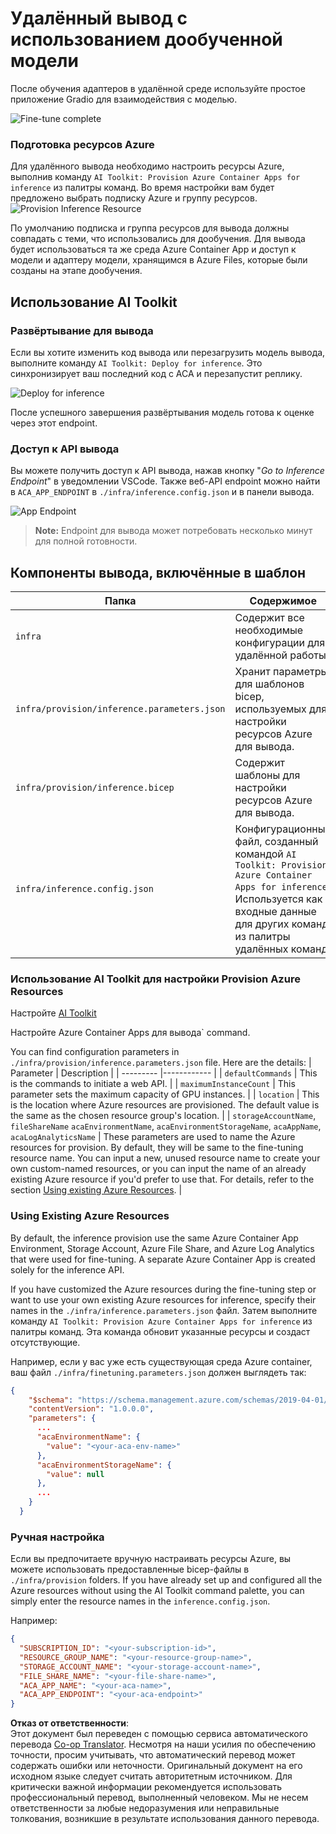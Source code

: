 <!--
CO_OP_TRANSLATOR_METADATA:
{
  "original_hash": "a54cd3d65b6963e4e8ce21e143c3ab04",
  "translation_date": "2025-05-07T14:32:26+00:00",
  "source_file": "md/01.Introduction/03/Remote_Interence.md",
  "language_code": "ru"
}
-->
# Удалённый вывод с использованием дообученной модели

После обучения адаптеров в удалённой среде используйте простое приложение Gradio для взаимодействия с моделью.

![Fine-tune complete](../../../../../translated_images/log-finetuning-res.7b92254e7e822c7ffbec00f51a29199b0a53cefdd7fd2ce8330e4f787d98a94a.ru.png)

### Подготовка ресурсов Azure
Для удалённого вывода необходимо настроить ресурсы Azure, выполнив команду `AI Toolkit: Provision Azure Container Apps for inference` из палитры команд. Во время настройки вам будет предложено выбрать подписку Azure и группу ресурсов.  
![Provision Inference Resource](../../../../../translated_images/command-provision-inference.467afc8d351642fc03bc2ae439330ad1253da4f08ed8a8e98cdf89ca5c7ae4c5.ru.png)
   
По умолчанию подписка и группа ресурсов для вывода должны совпадать с теми, что использовались для дообучения. Для вывода будет использоваться та же среда Azure Container App и доступ к модели и адаптеру модели, хранящимся в Azure Files, которые были созданы на этапе дообучения.

## Использование AI Toolkit

### Развёртывание для вывода  
Если вы хотите изменить код вывода или перезагрузить модель вывода, выполните команду `AI Toolkit: Deploy for inference`. Это синхронизирует ваш последний код с ACA и перезапустит реплику.

![Deploy for inference](../../../../../translated_images/command-deploy.9adb4e310dd0b0aec6bb518f3c5b19a945ca040216da11e210666ad0330702ea.ru.png)

После успешного завершения развёртывания модель готова к оценке через этот endpoint.

### Доступ к API вывода

Вы можете получить доступ к API вывода, нажав кнопку "*Go to Inference Endpoint*" в уведомлении VSCode. Также веб-API endpoint можно найти в `ACA_APP_ENDPOINT` в `./infra/inference.config.json` и в панели вывода.

![App Endpoint](../../../../../translated_images/notification-deploy.446e480a44b1be5848fd31391c467b8d42c2db1d5daffa2250c9fcd3d8486164.ru.png)

> **Note:** Endpoint для вывода может потребовать несколько минут для полной готовности.

## Компоненты вывода, включённые в шаблон

| Папка | Содержимое |
| ------ |--------- |
| `infra` | Содержит все необходимые конфигурации для удалённой работы. |
| `infra/provision/inference.parameters.json` | Хранит параметры для шаблонов bicep, используемых для настройки ресурсов Azure для вывода. |
| `infra/provision/inference.bicep` | Содержит шаблоны для настройки ресурсов Azure для вывода. |
| `infra/inference.config.json` | Конфигурационный файл, созданный командой `AI Toolkit: Provision Azure Container Apps for inference`. Используется как входные данные для других команд из палитры удалённых команд. |

### Использование AI Toolkit для настройки Provision Azure Resources
Настройте [AI Toolkit](https://marketplace.visualstudio.com/items?itemName=ms-windows-ai-studio.windows-ai-studio)

Настройте Azure Container Apps для вывода` command.

You can find configuration parameters in `./infra/provision/inference.parameters.json` file. Here are the details:
| Parameter | Description |
| --------- |------------ |
| `defaultCommands` | This is the commands to initiate a web API. |
| `maximumInstanceCount` | This parameter sets the maximum capacity of GPU instances. |
| `location` | This is the location where Azure resources are provisioned. The default value is the same as the chosen resource group's location. |
| `storageAccountName`, `fileShareName` `acaEnvironmentName`, `acaEnvironmentStorageName`, `acaAppName`,  `acaLogAnalyticsName` | These parameters are used to name the Azure resources for provision. By default, they will be same to the fine-tuning resource name. You can input a new, unused resource name to create your own custom-named resources, or you can input the name of an already existing Azure resource if you'd prefer to use that. For details, refer to the section [Using existing Azure Resources](../../../../../md/01.Introduction/03). |

### Using Existing Azure Resources

By default, the inference provision use the same Azure Container App Environment, Storage Account, Azure File Share, and Azure Log Analytics that were used for fine-tuning. A separate Azure Container App is created solely for the inference API. 

If you have customized the Azure resources during the fine-tuning step or want to use your own existing Azure resources for inference, specify their names in the `./infra/inference.parameters.json` файл. Затем выполните команду `AI Toolkit: Provision Azure Container Apps for inference` из палитры команд. Эта команда обновит указанные ресурсы и создаст отсутствующие.

Например, если у вас уже есть существующая среда Azure container, ваш файл `./infra/finetuning.parameters.json` должен выглядеть так:

```json
{
    "$schema": "https://schema.management.azure.com/schemas/2019-04-01/deploymentParameters.json#",
    "contentVersion": "1.0.0.0",
    "parameters": {
      ...
      "acaEnvironmentName": {
        "value": "<your-aca-env-name>"
      },
      "acaEnvironmentStorageName": {
        "value": null
      },
      ...
    }
  }
```

### Ручная настройка  
Если вы предпочитаете вручную настраивать ресурсы Azure, вы можете использовать предоставленные bicep-файлы в `./infra/provision` folders. If you have already set up and configured all the Azure resources without using the AI Toolkit command palette, you can simply enter the resource names in the `inference.config.json`.

Например:

```json
{
  "SUBSCRIPTION_ID": "<your-subscription-id>",
  "RESOURCE_GROUP_NAME": "<your-resource-group-name>",
  "STORAGE_ACCOUNT_NAME": "<your-storage-account-name>",
  "FILE_SHARE_NAME": "<your-file-share-name>",
  "ACA_APP_NAME": "<your-aca-name>",
  "ACA_APP_ENDPOINT": "<your-aca-endpoint>"
}
```

**Отказ от ответственности**:  
Этот документ был переведен с помощью сервиса автоматического перевода [Co-op Translator](https://github.com/Azure/co-op-translator). Несмотря на наши усилия по обеспечению точности, просим учитывать, что автоматический перевод может содержать ошибки или неточности. Оригинальный документ на его исходном языке следует считать авторитетным источником. Для критически важной информации рекомендуется использовать профессиональный перевод, выполненный человеком. Мы не несем ответственности за любые недоразумения или неправильные толкования, возникшие в результате использования данного перевода.